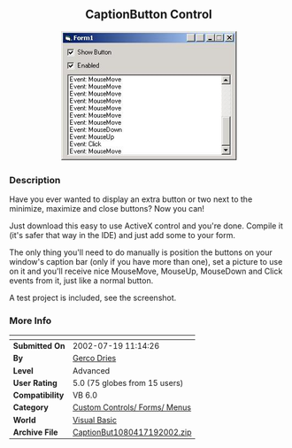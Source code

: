 ﻿<div align="center">

## CaptionButton Control

<img src="PIC200271952048282.jpg">
</div>

### Description

Have you ever wanted to display an extra button or two next to the minimize, maximize and close buttons? Now you can!

Just download this easy to use ActiveX control and you're done. Compile it (it's safer that way in the IDE) and just add some to your form.

The only thing you'll need to do manually is position the buttons on your window's caption bar (only if you have more than one), set a picture to use on it and you'll receive nice MouseMove, MouseUp, MouseDown and Click events from it, just like a normal button.

A test project is included, see the screenshot.
 
### More Info
 


<span>             |<span>
---                |---
**Submitted On**   |2002-07-19 11:14:26
**By**             |[Gerco Dries](https://github.com/Planet-Source-Code/PSCIndex/blob/master/ByAuthor/gerco-dries.md)
**Level**          |Advanced
**User Rating**    |5.0 (75 globes from 15 users)
**Compatibility**  |VB 6\.0
**Category**       |[Custom Controls/ Forms/  Menus](https://github.com/Planet-Source-Code/PSCIndex/blob/master/ByCategory/custom-controls-forms-menus__1-4.md)
**World**          |[Visual Basic](https://github.com/Planet-Source-Code/PSCIndex/blob/master/ByWorld/visual-basic.md)
**Archive File**   |[CaptionBut1080417192002\.zip](https://github.com/Planet-Source-Code/gerco-dries-captionbutton-control__1-37063/archive/master.zip)








